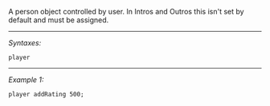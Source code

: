 A person object controlled by user. In Intros and Outros this isn't set by default and must be assigned.


---
*Syntaxes:*

`player`

---
*Example 1:*

```sqf
player addRating 500;
```